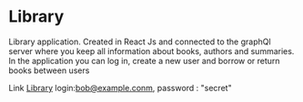# Library

Library application. Created in React Js and connected to the graphQl server where you keep all information about books, authors and summaries.
In the application you can log in, create a new user and borrow or return books between users

Link [Library](https://library-list-authors-karnow.vercel.app/) login:bob@example.conm, password : "secret"
